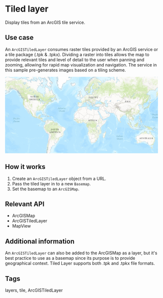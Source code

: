 # Tiled layer

Display tiles from an ArcGIS tile service.

## Use case

An `ArcGISTiledLayer` consumes raster tiles provided by an ArcGIS service or a tile package (.tpk & .tpkx). Dividing a raster into tiles allows the map to provide relevant tiles and level of detail to the user when panning and zooming, allowing for rapid map visualization and navigation. The service in this sample pre-generates images based on a tiling scheme.

![](TiledLayer.png)

## How it works


  1. Create an `ArcGISTiledLayer` object from a URL.
  2. Pass the tiled layer in to a new `Basemap`.
  3. Set the basemap to an `ArcGISMap`.


## Relevant API


*   ArcGISMap
*   ArcGISTiledLayer
*   MapView


## Additional information

An `ArcGISTiledLayer` can also be added to the ArcGISMap as a layer, but it's best practice to use as a basemap since its purpose is to provide geographical context. Tiled Layer supports both .tpk and .tpkx file formats.

## Tags

layers, tile, ArcGISTiledLayer